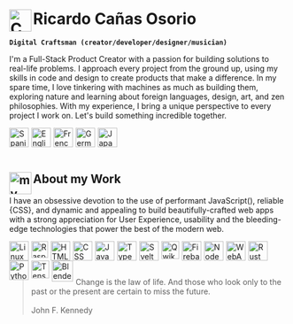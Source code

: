 # <img align="left" alt="Colombia" width="40px" src="https://api.iconify.design/twemoji/flag-colombia.svg" /> Ricardo Cañas Osorio

**`Digital Craftsman (creator/developer/designer/musician)`**

I'm a Full-Stack Product Creator with a passion for building solutions to real-life problems. I approach every project from the ground up, using my skills in code and design to create products that make a difference. In my spare time, I love tinkering with machines as much as building them, exploring nature and learning about foreign languages, design, art, and zen philosophies. With my experience, I bring a unique perspective to every project I work on. Let's build something incredible together.

<img align="left" alt="Spanish" width="35px" style="margin-right:5px;" src="https://api.iconify.design/twemoji/flag-spain.svg" />
<img align="left" alt="English" width="35px" style="margin-right:5px;" src="https://api.iconify.design/twemoji/flag-united-kingdom.svg" />
<img align="left" alt="French" width="35px" style="margin-right:5px;" src="https://api.iconify.design/twemoji/flag-france.svg" />
<img align="left" alt="German" width="35px" style="margin-right:5px;" src="https://api.iconify.design/twemoji/flag-germany.svg" />
<img align="left" alt="Japanese" width="35px" style="margin-right:5px;" src="https://api.iconify.design/twemoji/flag-japan.svg" />

<br><br><br>

## <img align="left" alt="my-work" width="40px" src="https://api.iconify.design/emojione-v1/old-personal-computer.svg" /> About my Work

I have an obsessive devotion to the use of performant JavaScript(), reliable {CSS}, and dynamic and appealing <HTML> to build beautifully-crafted web apps with a strong appreciation for User Experience, usability and the bleeding-edge technologies that power the best of the modern web.

<img align="left" alt="Linux" width="35px" style="margin-right:5px;" src="https://api.iconify.design/logos/linux-tux.svg" />
<img align="left" alt="RaspberryPi" width="30px" style="margin-right:5px;" src="https://api.iconify.design/logos/raspberry-pi.svg"/>
<img align="left" alt="HTML" width="35px" style="margin-right:5px;" src="https://api.iconify.design/vscode-icons/file-type-html.svg" />
<img align="left" alt="CSS" width="35px" style="margin-right:5px;" src="https://api.iconify.design/vscode-icons/file-type-css.svg" />
<img align="left" alt="JavaScript" width="35px" style="margin-right:5px;" src="https://api.iconify.design/vscode-icons/file-type-js-official.svg" />
<img align="left" alt="TypeScript" width="35px" style="margin-right:5px;" src="https://api.iconify.design/vscode-icons/file-type-typescript-official.svg" />
<img align="left" alt="Svelte" width="35px" style="margin-right:5px;" src="https://api.iconify.design/vscode-icons/file-type-svelte.svg" />
<img align="left" alt="Qwik" width="32px" style="margin-right:5px;" src="https://api.iconify.design/logos/qwik.svg" />
<img align="left" alt="Firebase" width="35px" style="margin-right:5px;" src="https://api.iconify.design/vscode-icons/file-type-firebase.svg"/>
<img align="left" alt="NodeJS" width="35px" style="margin-right:5px;" src="https://api.iconify.design/vscode-icons/file-type-node.svg" />
<img align="left" alt="WebAssembly" width="35px" style="margin-right:5px;" src="https://api.iconify.design/vscode-icons/file-type-wasm.svg" />
<img align="left" alt="Rust" width="35px" style="margin-right:5px;" src="https://api.iconify.design/vscode-icons/file-type-rust.svg" />
<img align="left" alt="Python" width="35px" style="margin-right:5px;" src="https://api.iconify.design/vscode-icons/file-type-python.svg" />
<img align="left" alt="TensorFlow" width="32px" style="margin-right:5px;" src="https://api.iconify.design/logos/tensorflow.svg"/>
<img align="left" alt="Blender" width="38px" style="margin-right:5px;" src="https://api.iconify.design/logos/blender.svg"/>

<br><br><br>
  
> Change is the law of life. And those who look only to the past or the present are certain to miss the future.
> <br><br>
> John F. Kennedy
